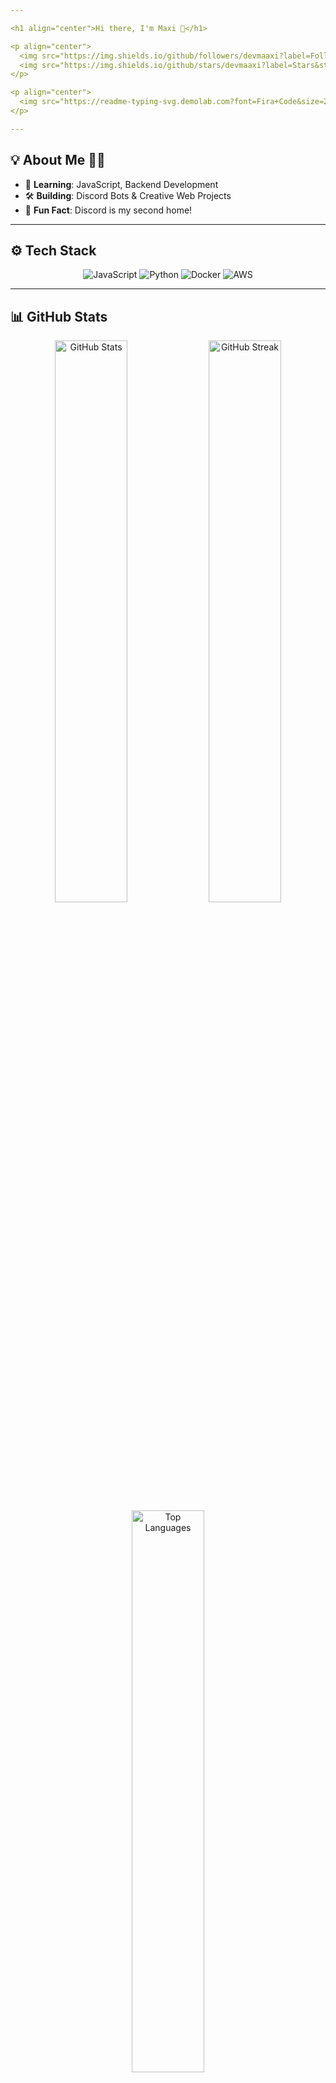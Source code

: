 ```yaml
---

<h1 align="center">Hi there, I'm Maxi 👋</h1>

<p align="center">
  <img src="https://img.shields.io/github/followers/devmaaxi?label=Followers&style=social" alt="GitHub Followers">
  <img src="https://img.shields.io/github/stars/devmaaxi?label=Stars&style=social" alt="GitHub Stars">
</p>

<p align="center">
  <img src="https://readme-typing-svg.demolab.com?font=Fira+Code&size=28&duration=3000&color=3498DB&center=true&vCenter=true&width=700&lines=Hi+there%2C+I'm+Maxi!;Developer+%7C+Learner+%7C+Creator;Let’s+Build+Something+Awesome!" alt="Typing SVG">
</p>

---
```


## 💡 About Me 👨‍💻

- 🌱 **Learning**: JavaScript, Backend Development  
- 🛠️ **Building**: Discord Bots & Creative Web Projects  
- 🎯 **Fun Fact**: Discord is my second home!  

---

## ⚙️ Tech Stack

<p align="center">
  <img src="https://img.shields.io/badge/JavaScript-F7DF1E?style=for-the-badge&logo=javascript&logoColor=black" alt="JavaScript">
  <img src="https://img.shields.io/badge/Python-3776AB?style=for-the-badge&logo=python&logoColor=white" alt="Python">
  <img src="https://img.shields.io/badge/Docker-2496ED?style=for-the-badge&logo=docker&logoColor=white" alt="Docker">
  <img src="https://img.shields.io/badge/AWS-232F3E?style=for-the-badge&logo=amazon-aws&logoColor=white" alt="AWS">
</p>

---

## 📊 GitHub Stats

<p align="center">
  <img src="https://github-readme-stats.vercel.app/api?username=devmaaxi&show_icons=true&theme=radical" alt="GitHub Stats" width="48%">
  <img src="https://readme-streak-stats.demolab.com?user=devmaaxi&theme=radical" alt="GitHub Streak" width="48%">
  <img src="https://github-readme-stats.vercel.app/api/top-langs/?username=devmaaxi&layout=compact&theme=radical" alt="Top Languages" width="48%">
</p>

---

## 🌐 Connect With Me

<p align="center">
  <a href="https://twitter.com/devmaaxi" target="_blank">
    <img src="https://img.shields.io/badge/Twitter-1DA1F2?style=for-the-badge&logo=twitter&logoColor=white" alt="Twitter">
  </a>
  <a href="mailto:devtaventix@gmail.com" target="_blank">
    <img src="https://img.shields.io/badge/Email-EA4335?style=for-the-badge&logo=gmail&logoColor=white" alt="Email">
  </a>
  <a href="https://discord.com/users/devmaaxi" target="_blank">
    <img src="https://img.shields.io/badge/Discord-5865F2?style=for-the-badge&logo=discord&logoColor=white" alt="Discord">
  </a>
</p>

---

<p align="center">
  🚀 **Check out my projects and let’s build something amazing together!** 💻
</p>
